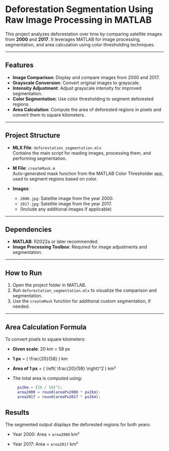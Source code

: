 # Deforestation Segmentation Using Raw Image Processing in MATLAB

This project analyzes deforestation over time by comparing satellite images from **2000** and **2017**. It leverages MATLAB for image processing, segmentation, and area calculation using color thresholding techniques.

---

## Features
- **Image Comparison**: Display and compare images from 2000 and 2017.
- **Grayscale Conversion**: Convert original images to grayscale.
- **Intensity Adjustment**: Adjust grayscale intensity for improved segmentation.
- **Color Segmentation**: Use color thresholding to segment deforested regions.
- **Area Calculation**: Compute the area of deforested regions in pixels and convert them to square kilometers.

---

## Project Structure
- **MLX File**: `deforestation_segmentation.mlx`  
  Contains the main script for reading images, processing them, and performing segmentation.

- **M File**: `createMask.m`  
  Auto-generated mask function from the MATLAB Color Thresholder app, used to segment regions based on color.

- **Images**:
  - `2000.jpg`: Satellite image from the year 2000.
  - `2017.jpg`: Satellite image from the year 2017.
  - (Include any additional images if applicable)

---

## Dependencies
- **MATLAB**: R2022a or later recommended.
- **Image Processing Toolbox**: Required for image adjustments and segmentation.

---

## How to Run
1. Open the project folder in MATLAB.
2. Run `deforestation_segmentation.mlx` to visualize the comparison and segmentation.
3. Use the `createMask` function for additional custom segmentation, if needed.

---

## Area Calculation Formula
To convert pixels to square kilometers:
- **Given scale**: 20 km = 58 px  
- **1 px** = \( \frac{20}{58} \) km  
- **Area of 1 px** = \( \left( \frac{20}{58} \right)^2 \) km²

- The total area is computed using:
  ```matlab
    px2km = (20 / 58)^2;
    area2000 = round(areaPx2000 * px2km);
    area2017 = round(areaPx2017 * px2km);

## Results
The segmented output displays the deforested regions for both years:

- Year 2000:
    Area = `area2000` km²

- Year 2017:
    Area = `area2017` km²
